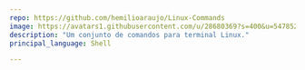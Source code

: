 ```yaml
---
repo: https://github.com/hemilioaraujo/Linux-Commands
image: https://avatars1.githubusercontent.com/u/28680369?s=400&u=547852267ebf487736da8ded44c916c53d1d37f4&v=4
description: "Um conjunto de comandos para terminal Linux."
principal_language: Shell

---
```

